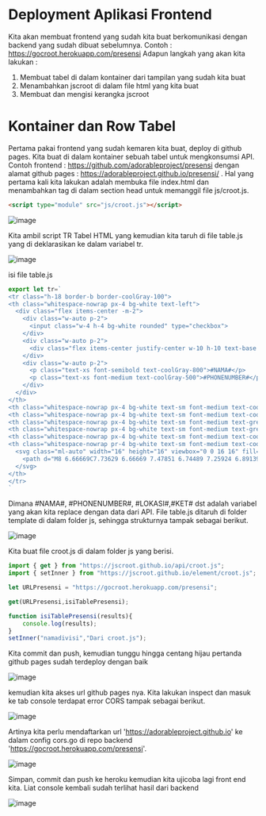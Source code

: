 # Deployment Aplikasi Frontend

Kita akan membuat frontend yang sudah kita buat berkomunikasi dengan backend yang sudah dibuat sebelumnya. Contoh :
https://gocroot.herokuapp.com/presensi
Adapun langkah yang akan kita lakukan :
1. Membuat tabel di dalam kontainer dari tampilan yang sudah kita buat
2. Menambahkan jscroot di dalam file html yang kita buat
3. Membuat dan mengisi kerangka jscroot

# Kontainer dan Row Tabel

Pertama pakai frontend yang sudah kemaren kita buat, deploy di github pages. Kita buat di dalam kontainer sebuah tabel untuk mengkonsumsi API.
Contoh frontend : https://github.com/adorableproject/presensi dengan alamat github pages : https://adorableproject.github.io/presensi/ . Hal yang pertama kali kita lakukan adalah membuka file index.html dan menambahkan tag di dalam section head untuk memanggil file js/croot.js.
```html
<script type="module" src="js/croot.js"></script>
```
![image](https://user-images.githubusercontent.com/11188109/224804727-4e5bf910-a563-4d38-85b9-6acb3a24f5df.png)


Kita ambil script TR Tabel HTML yang kemudian kita taruh di file table.js yang di deklarasikan ke dalam variabel tr.

![image](https://user-images.githubusercontent.com/11188109/224797531-a0354504-2050-44a5-9d6b-3e2ff2772ff8.png)

isi file table.js
```js
export let tr=`
<tr class="h-18 border-b border-coolGray-100">
<th class="whitespace-nowrap px-4 bg-white text-left">
  <div class="flex items-center -m-2">
    <div class="w-auto p-2">
      <input class="w-4 h-4 bg-white rounded" type="checkbox">
    </div>
    <div class="w-auto p-2">
      <div class="flex items-center justify-center w-10 h-10 text-base font-medium text-yellow-600 bg-yellow-200 rounded-md">PS</div>
    </div>
    <div class="w-auto p-2">
      <p class="text-xs font-semibold text-coolGray-800">#NAMA#</p>
      <p class="text-xs font-medium text-coolGray-500">#PHONENUMBER#</p>
    </div>
  </div>
</th>
<th class="whitespace-nowrap px-4 bg-white text-sm font-medium text-coolGray-800 text-left">#LOKASI#</th>
<th class="whitespace-nowrap px-4 bg-white text-sm font-medium text-coolGray-800 text-center">#KET#</th>
<th class="whitespace-nowrap px-4 bg-white text-sm font-medium text-green-500 text-left">#MASUK#</th>
<th class="whitespace-nowrap px-4 bg-white text-sm font-medium text-green-500 text-left">#PULANG#</th>
<th class="whitespace-nowrap px-4 bg-white text-sm font-medium text-coolGray-800 text-center">#DURASI#</th>
<th class="whitespace-nowrap pr-4 bg-white text-sm font-medium text-coolGray-800">
  <svg class="ml-auto" width="16" height="16" viewbox="0 0 16 16" fill="none" xmlns="http://www.w3.org/2000/svg">
    <path d="M8 6.66669C7.73629 6.66669 7.47851 6.74489 7.25924 6.89139C7.03998 7.0379 6.86908 7.24614 6.76816 7.48978C6.66724 7.73341 6.64084 8.0015 6.69229 8.26014C6.74373 8.51878 6.87072 8.75636 7.05719 8.94283C7.24366 9.1293 7.48124 9.25629 7.73988 9.30773C7.99852 9.35918 8.26661 9.33278 8.51025 9.23186C8.75388 9.13094 8.96212 8.96005 9.10863 8.74078C9.25514 8.52152 9.33333 8.26373 9.33333 8.00002C9.33333 7.6464 9.19286 7.30726 8.94281 7.05721C8.69276 6.80716 8.35362 6.66669 8 6.66669ZM3.33333 6.66669C3.06963 6.66669 2.81184 6.74489 2.59257 6.89139C2.37331 7.0379 2.20241 7.24614 2.10149 7.48978C2.00058 7.73341 1.97417 8.0015 2.02562 8.26014C2.07707 8.51878 2.20405 8.75636 2.39052 8.94283C2.57699 9.1293 2.81457 9.25629 3.07321 9.30773C3.33185 9.35918 3.59994 9.33278 3.84358 9.23186C4.08721 9.13094 4.29545 8.96005 4.44196 8.74078C4.58847 8.52152 4.66667 8.26373 4.66667 8.00002C4.66667 7.6464 4.52619 7.30726 4.27614 7.05721C4.02609 6.80716 3.68696 6.66669 3.33333 6.66669ZM12.6667 6.66669C12.403 6.66669 12.1452 6.74489 11.9259 6.89139C11.7066 7.0379 11.5357 7.24614 11.4348 7.48978C11.3339 7.73341 11.3075 8.0015 11.359 8.26014C11.4104 8.51878 11.5374 8.75636 11.7239 8.94283C11.9103 9.1293 12.1479 9.25629 12.4065 9.30773C12.6652 9.35918 12.9333 9.33278 13.1769 9.23186C13.4205 9.13094 13.6288 8.96005 13.7753 8.74078C13.9218 8.52152 14 8.26373 14 8.00002C14 7.6464 13.8595 7.30726 13.6095 7.05721C13.3594 6.80716 13.0203 6.66669 12.6667 6.66669Z" fill="#WARNA#"></path>
  </svg>
</th>
</tr>
`
```
Dimana #NAMA#, #PHONENUMBER#, #LOKASI#,#KET# dst adalah variabel yang akan kita replace dengan data dari API. File table.js ditaruh di folder template di dalam folder js, sehingga strukturnya tampak sebagai berikut.

![image](https://user-images.githubusercontent.com/11188109/224798778-fbd7e885-48c2-44eb-bd0c-aeabeea71726.png)


Kita buat file croot.js di dalam folder js yang berisi.
```js
import { get } from "https://jscroot.github.io/api/croot.js";
import { setInner } from "https://jscroot.github.io/element/croot.js";

let URLPresensi = "https://gocroot.herokuapp.com/presensi";

get(URLPresensi,isiTablePresensi);

function isiTablePresensi(results){
    console.log(results);
}
setInner("namadivisi","Dari croot.js");
```
Kita commit dan push, kemudian tunggu hingga centang hijau pertanda github pages sudah terdeploy dengan baik

![image](https://user-images.githubusercontent.com/11188109/224800920-4d2e520a-e74a-4e2e-b305-3b599a356470.png)

kemudian kita akses url github pages nya. Kita lakukan inspect dan masuk ke tab console terdapat error CORS tampak sebagai berikut.

![image](https://user-images.githubusercontent.com/11188109/224802984-7d9bad9e-1390-4e63-a317-6becf62a670d.png)

Artinya kita perlu mendaftarkan url 'https://adorableproject.github.io' ke dalam config cors.go di repo backend 'https://gocroot.herokuapp.com/presensi'.

![image](https://user-images.githubusercontent.com/11188109/224807482-5ab9ef55-33d3-42d7-8f65-699372aebc77.png)

Simpan, commit dan push ke heroku kemudian kita ujicoba lagi front end kita. Liat console kembali sudah terlihat hasil dari backend

![image](https://user-images.githubusercontent.com/11188109/224811597-f1c34899-ab79-4ce0-b87b-8f4354da97ad.png)


